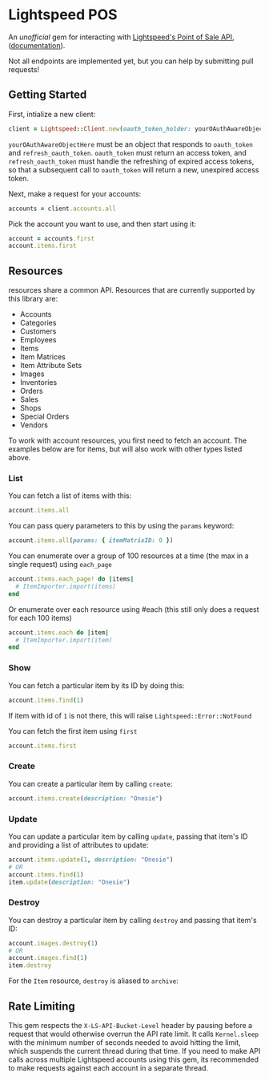 # Lightspeed POS

An _unofficial_ gem for interacting with [Lightspeed's Point of Sale API](http://www.lightspeedpos.com/retail/help/developers/api/basics/), ([documentation](http://cloud-docs.lightspeedapp.com/API/APIHelp.help)).

Not all endpoints are implemented yet, but you can help by submitting pull requests!

## Getting Started

First, intialize a new client:

```ruby
client = Lightspeed::Client.new(oauth_token_holder: yourOAuthAwareObjectHere)
```

`yourOAuthAwareObjectHere` must be an object that responds to `oauth_token` and `refresh_oauth_token`. `oauth_token` must return an access token, and `refresh_oauth_token` must handle the refreshing of expired access tokens, so that a subsequent call to `oauth_token` will return a new, unexpired access token.

Next, make a request for your accounts:

```ruby
accounts = client.accounts.all
```

Pick the account you want to use, and then start using it:

```ruby
account = accounts.first
account.items.first
```

## Resources

resources share a common API. Resources that are currently supported by this library are:

* Accounts
* Categories
* Customers
* Employees
* Items
* Item Matrices
* Item Attribute Sets
* Images
* Inventories
* Orders
* Sales
* Shops
* Special Orders
* Vendors

To work with account resources, you first need to fetch an account. The examples below are for items, but will also work with other types listed above.

### List

You can fetch a list of items with this:

```ruby
account.items.all
```

You can pass query parameters to this by using the `params` keyword:

```ruby
account.items.all(params: { itemMatrixID: 0 })
```

You can enumerate over a group of 100 resources at a time (the max in a single request) using `each_page`

```ruby
account.items.each_page! do |items|
  # ItemImporter.import(items)
end
```

Or enumerate over each resource using #each (this still only does a request for each 100 items)

```ruby
account.items.each do |item|
  # ItemImporter.import(item)
end
```

### Show

You can fetch a particular item by its ID by doing this:

```ruby
account.items.find(1)
```
If item with id of `1` is not there, this will raise `Lightspeed::Error::NotFound`

You can fetch the first item using `first`
```ruby
account.items.first
```

### Create

You can create a particular item by calling `create`:

```ruby
account.items.create(description: "Onesie")
```

### Update

You can update a particular item by calling `update`, passing that item's ID and providing a list of attributes to update:

```ruby
account.items.update(1, description: "Onesie")
# OR
account.items.find(1)
item.update(description: "Onesie")
```

### Destroy

You can destroy a particular item by calling `destroy` and passing that item's ID:

```ruby
account.images.destroy(1)
# OR
account.images.find(1)
item.destroy
```

For the `Item` resource, `destroy` is aliased to `archive`:

## Rate Limiting

This gem respects the `X-LS-API-Bucket-Level` header by pausing before a request that would otherwise overrun the API rate limit. It calls `Kernel.sleep` with the minimum number of seconds needed to avoid hitting the limit, which suspends the current thread during that time. If you need to make API calls across multiple Lightspeed accounts using this gem, its recommended to make requests against each account in a separate thread.

